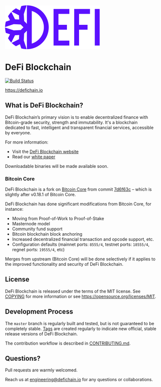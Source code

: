 ![DeFi Blockchain Logo](doc/img/defichain-logo.svg)

# DeFi Blockchain

[![Build Status](https://travis-ci.com/DeFiCh/ain.svg?branch=master)](https://travis-ci.com/DeFiCh/ain)

https://defichain.io

## What is DeFi Blockchain?

DeFi Blockchain’s primary vision is to enable decentralized finance with Bitcoin-grade security, strength and immutability. It's a blockchain dedicated to fast, intelligent and transparent financial services, accessible by everyone.

For more information:

- Visit the [DeFi Blockchain website](https://defichain.io)
- Read our [white paper](https://defichain.io/white-paper/)

Downloadable binaries will be made available soon.

### Bitcoin Core

DeFi Blockchain is a fork on [Bitcoin Core](https://github.com/bitcoin/bitcoin) from commit [7d6f63c](https://github.com/bitcoin/bitcoin/commit/7d6f63cc2c2b9c4f07a43619eef0b7314474fffd) – which is slightly after v0.18.1 of Bitcoin Core.

DeFi Blockchain has done significant modifications from Bitcoin Core, for instance:

- Moving from Proof-of-Work to Proof-of-Stake
- Masternode model
- Community fund support
- Bitcoin blockchain block anchoring
- Increased decentralized financial transaction and opcode support, etc.
- Configuration defaults (mainnet ports: `8555/4`, testnet ports: `18555/4`, regnet ports: `19555/4`, etc)

Merges from upstream (Bitcoin Core) will be done selectively if it applies to the improved functionality and security of DeFi Blockchain.

## License

DeFi Blockchain is released under the terms of the MIT license. See [COPYING](COPYING) for more
information or see https://opensource.org/licenses/MIT.

## Development Process

The `master` branch is regularly built and tested, but is not guaranteed to be
completely stable. [Tags](https://github.com/DeFiCh/ain/tags) are created
regularly to indicate new official, stable release versions of DeFi Blockchain.

The contribution workflow is described in [CONTRIBUTING.md](CONTRIBUTING.md).

## Questions?

Pull requests are warmly welcomed.

Reach us at [engineering@defichain.io](mailto:engineering@defichain.io) for any questions or collaborations.

